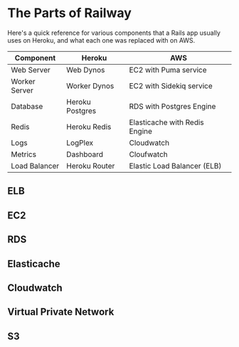 # The Parts of Railway
Here's a quick reference for various components that a Rails app usually uses on Heroku, and what each one was replaced with on AWS.

| Component     | Heroku           | AWS                           |
| ------------- |------------------|-------------------------------|
| Web Server    | Web Dynos        | EC2 with Puma service         |
| Worker Server | Worker Dynos     | EC2 with Sidekiq service      |
| Database      | Heroku Postgres  | RDS with Postgres Engine      |
| Redis         | Heroku Redis     | Elasticache with Redis Engine |
| Logs          | LogPlex          | Cloudwatch                    |
| Metrics       | Dashboard        | Cloufwatch                    |
| Load Balancer | Heroku Router    | Elastic Load Balancer (ELB)   |

## ELB


## EC2


## RDS


## Elasticache


## Cloudwatch


## Virtual Private Network


## S3
